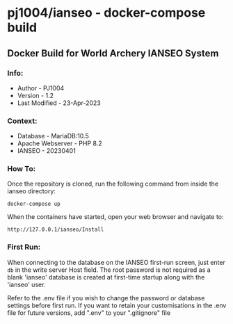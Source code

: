 # pj1004/ianseo - docker-compose build

## Docker Build for World Archery IANSEO System


### Info:
 - Author - PJ1004
 - Version - 1.2
 - Last Modified - 23-Apr-2023


### Context:
 - Database - MariaDB:10.5
 - Apache Webserver - PHP 8.2
 - IANSEO - 20230401


### How To:
Once the repository is cloned, run the following command from inside the ianseo directory:

    docker-compose up

When the containers have started, open your web browser and navigate to:

    http://127.0.0.1/ianseo/Install


### First Run:
When connecting to the database on the IANSEO first-run screen, just enter `db` in the write server Host field.  The root password is not required as a blank 'ianseo' database is created at first-time startup along with the 'ianseo' user.

Refer to the .env file if you wish to change the password or database settings before first run.
If you want to retain your customisations in the .env file for future versions, add ".env" to your ".gitignore" file

